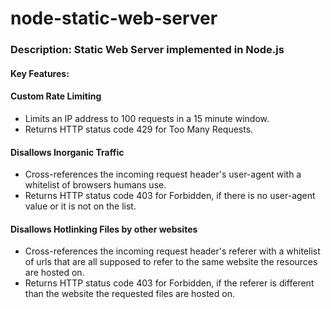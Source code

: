 ﻿# node-static-web-server

### Description: Static Web Server implemented in Node.js

#### Key Features:

#### Custom Rate Limiting
- Limits an IP address to 100 requests in a 15 minute window.
- Returns HTTP status code 429 for Too Many Requests.

#### Disallows Inorganic Traffic
- Cross-references the incoming request header's user-agent with a whitelist of browsers humans use.
- Returns HTTP status code 403 for Forbidden, if there is no user-agent value or it is not on the list.

#### Disallows Hotlinking Files by other websites
- Cross-references the incoming request header's referer with a whitelist of urls that are all supposed to refer to the same website the resources are hosted on.
- Returns HTTP status code 403 for Forbidden, if the referer is different than the website the requested files are hosted on.
